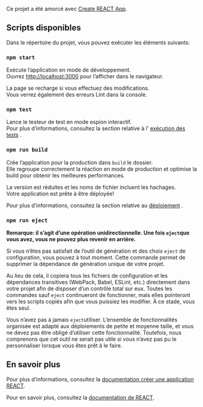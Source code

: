 Ce projet a été amorcé avec [Create REACT App](https://github.com/facebook/create-react-app).

## <a name="available-scripts"></a>Scripts disponibles

Dans le répertoire du projet, vous pouvez exécuter les éléments suivants:

### `npm start`

Exécute l’application en mode de développement.<br>
Ouvrez [http://localhost:3000](http://localhost:3000) pour l’afficher dans le navigateur.

La page se recharge si vous effectuez des modifications.<br>
Vous verrez également des erreurs Lint dans la console.

### `npm test`

Lance le testeur de test en mode espion interactif.<br>
Pour plus d’informations, consultez la section relative à l' [exécution des tests](https://facebook.github.io/create-react-app/docs/running-tests) .

### `npm run build`

Crée l’application pour la production dans `build` le dossier.<br>
Elle regroupe correctement la réaction en mode de production et optimise la build pour obtenir les meilleures performances.

La version est réduites et les noms de fichier incluent les hachages.<br>
Votre application est prête à être déployée!

Pour plus d’informations, consultez la section relative au [déploiement](https://facebook.github.io/create-react-app/docs/deployment) .

### `npm run eject`

**Remarque: il s’agit d’une opération unidirectionnelle. Une fois `eject`que vous avez, vous ne pouvez plus revenir en arrière.**

Si vous n’êtes pas satisfait de l’outil de génération et des choix `eject` de configuration, vous pouvez à tout moment. Cette commande permet de supprimer la dépendance de génération unique de votre projet.

Au lieu de cela, il copiera tous les fichiers de configuration et les dépendances transitives (WebPack, Babel, ESLint, etc.) directement dans votre projet afin de disposer d’un contrôle total sur eux. Toutes les commandes sauf `eject` continueront de fonctionner, mais elles pointeront vers les scripts copiés afin que vous puissiez les modifier. À ce stade, vous êtes seul.

Vous n’avez pas à jamais `eject`utiliser. L’ensemble de fonctionnalités organisée est adapté aux déploiements de petite et moyenne taille, et vous ne devez pas être obligé d’utiliser cette fonctionnalité. Toutefois, nous comprenons que cet outil ne serait pas utile si vous n’avez pas pu le personnaliser lorsque vous êtes prêt à le faire.

## <a name="learn-more"></a>En savoir plus

Pour plus d’informations, consultez la [documentation créer une application REACT](https://facebook.github.io/create-react-app/docs/getting-started).

Pour en savoir plus, consultez la [documentation de REACT](https://reactjs.org/).
